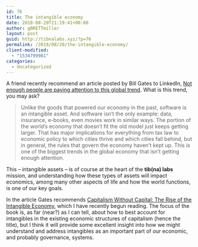 ```yaml
---
id: 76
title: The intangible economy
date: 2018-08-20T21:19:41+00:00
author: gBRETTmiller
layout: post
guid: http://tibnalabs.xyz/?p=76
permalink: /2018/08/20/the-intangible-economy/
client-modified:
  - "1534799981"
categories:
  - Uncategorized
---
```

A friend recently recommend an article posted by Bill Gates to LinkedIn, [Not enough people are paying attention to this global trend](https://www.linkedin.com/pulse/enough-people-paying-attention-global-economic-trend-bill-gates/). What is this trend, you may ask?

> Unlike the goods that powered our economy in the past, software is an intangible asset. And software isn’t the only example: data, insurance, e-books, even movies work in similar ways. The portion of the world&#8217;s economy that doesn&#8217;t fit the old model just keeps getting larger. That has major implications for everything from tax law to economic policy to which cities thrive and which cities fall behind, but in general, the rules that govern the economy haven’t kept up. This is one of the biggest trends in the global economy that isn’t getting enough attention.

This &#8211; intangible assets &#8211; is of course at the heart of the **tib(na) labs** mission, and understanding how these types of assets will impact economics, among many other aspects of life and how the world functions, is one of our key goals. 

In the article Gates recommends [Capitalism Without Capital: The Rise of the Intangible Economy](https://www.amazon.com/Capitalism-without-Capital-Intangible-Economy/dp/0691175039/ref=sr_1_1?ie=UTF8&qid=1534799630&sr=8-1&keywords=capitalism+without+capital), which I have recently begun reading. The focus of the book is, as far (near?) as I can tell, about how to best account for intangibles in the existing economic structures of capitalism (hence the title), but I think it will provide some excellent insight into how we might understand and address intangibles as an important part of our economic, and probably governance, systems.
